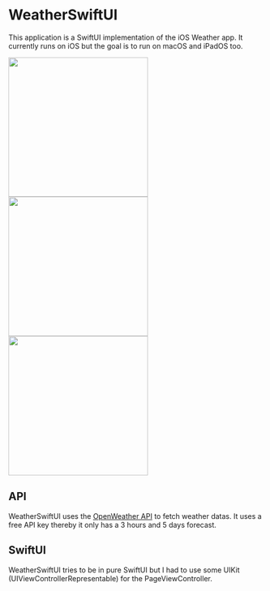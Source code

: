 # WeatherSwiftUI

This application is a SwiftUI implementation of the iOS Weather app.
It currently runs on iOS but the goal is to run on macOS and iPadOS too.

<p float="left">
  <image src="https://user-images.githubusercontent.com/22772021/62471530-2335fd00-b79d-11e9-8ee8-f464d5aad186.png" width="275"/>
  <image src="https://user-images.githubusercontent.com/22772021/62471534-24672a00-b79d-11e9-85f1-992af7f05e21.png" width="275"/>
  <image src="https://user-images.githubusercontent.com/22772021/62471529-229d6680-b79d-11e9-810d-c1a84f4f05c5.png" width="275"/>
</p>

## API

WeatherSwiftUI uses the [OpenWeather API](https://openweathermap.org) to fetch weather datas. It uses a free API key thereby it only has a 3 hours and 5 days forecast.

## SwiftUI

WeatherSwiftUI tries to be in pure SwiftUI but I had to use some UIKit (UIViewControllerRepresentable) for the PageViewController.


